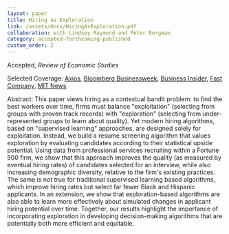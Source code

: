 ```yaml
---
layout: paper
title: Hiring as Exploration
link: /assets/docs/HiringAsExploration.pdf
collaboration: with Lindsey Raymond and Peter Bergman
category: accepted-forthcoming-published
custom_order: 2
---
```

  <div>
  <div class="text-teal-600 text-base mb-2">
  <p>Accepted, <em>Review of Economic Studies</em></p>
    <p>Selected Coverage:
      <a href="https://www.axios.com/ai-robots-recruiting-hiring-discrimination-d7701e2b-aae1-4dba-8aa0-17e7acb32ab1.html" class="italic">Axios</a>,
      <a href="https://www.bloomberg.com/news/articles/2021-02-25/how-to-hire-better-mit-sloan-economist-danielle-li" class="italic">Bloomberg Businessweek</a>,
      <a href="https://www.businessinsider.com/hiring-recruiting-diversity-top-talent-machine-learning-exploration-based-algorithm-2020-10" class="italic">Business Insider</a>,
      <a href="https://www.fastcompany.com/90575394/design-of-hiring-algorithms-can-double-diversity-in-firms" class="italic">Fast Company</a>,
      <a href="https://mitsloan.mit.edu/ideas-made-to-matter/exploration-based-algorithms-can-improve-hiring-quality-and-diversity" class="italic">MIT News</a>
          </p>
  </div>
  <p><span class="font-medium">Abstract: </span>This paper views hiring as a contextual bandit problem: to find the best workers over time, firms must balance "exploitation" (selecting from groups with proven track records) with "exploration" (selecting from under-represented groups to learn about quality).  Yet modern hiring algorithms, based on "supervised learning" approaches, are designed solely for exploitation.  Instead, we build a resume screening algorithm that values exploration by evaluating candidates according to their statistical upside potential.  Using data from professional services recruiting within a Fortune 500 firm, we show that this approach improves the quality (as measured by eventual hiring rates) of candidates selected for an interview, while also increasing demographic diversity, relative to the firm's existing practices.  The same is not true for traditional supervised learning based algorithms, which improve hiring rates but select far fewer Black and Hispanic applicants.  In an extension, we show that exploration-based algorithms are also able to learn more effectively about simulated changes in applicant hiring potential over time. Together, our results highlight the importance of incorporating exploration in developing decision-making algorithms that are potentially both more efficient and equitable.</p>
</div>

